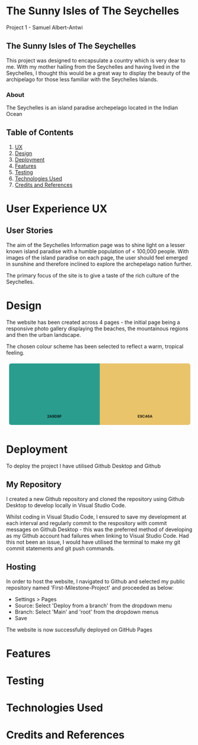 # The Sunny Isles of The Seychelles

Project 1 - Samuel Albert-Antwi

## The Sunny Isles of The Seychelles

This project was designed to encapsulate a country which is very dear to me. With my mother hailing from the Seychelles and having lived in the Seychelles, I thought this would be a great way to display the beauty of the archipelago for those less familiar with the Seychelles Islands.

### About 

The Seychelles is an island paradise archepelago located in the Indian Ocean

## Table of Contents
1. [UX](/#user)
2. [Design](/#design)
3. [Deployment](/#deployment)
4. [Features](/#features)
5. [Testing](/#testing)
6. [Technologies Used](/#technologies)
7. [Credits and References](/#credits)

# User Experience UX
## User Stories

The aim of the Seychelles Information page was to shine light on a lesser known island paradise with a humble population of < 100,000 people. With images of the island paradise on each page, the user should feel emerged in sunshine and therefore inclined to explore the archepelago nation further.

The primary focus of the site is to give a taste of the rich culture of the Seychelles. 

# Design

The website has been created across 4 pages - the initial page being a responsive photo gallery displaying the beaches, the mountainous regions and then the urban landscape.

The chosen colour scheme has been selected to reflect a warm, tropical feeling.

![image info](./assets/images/pallete.png)

# Deployment

To deploy the project I have utilised Github Desktop and Github

## My Repository

I created a new Github repository and cloned the repository using Github Desktop to develop locally in Visual Studio Code.

Whilst coding in Visual Studio Code, I ensured to save my development at each interval and regularly commit to the respository with commit messages on Github Desktop - this was the preferred method of developing as my Github account had failures when linking to Visual Studio Code. Had this not been an issue, I would have utilised the terminal to make my git commit statements and git push commands.

## Hosting

In order to host the website, I navigated to Github and selected my public repository named 'First-Milestone-Project' and proceeded as below:

- Settings > Pages
- Source: Select 'Deploy from a branch' from the dropdown menu
- Branch: Select 'Main' and 'root' from the dropdown menus
- Save

The website is now successfully deployed on GitHub Pages



# Features

# Testing

# Technologies Used

# Credits and References

